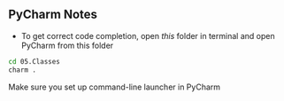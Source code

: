 ## PyCharm Notes

- To get correct code completion, open _this_ folder in terminal and open PyCharm from this folder

```sh
cd 05.Classes
charm .
```
Make sure you set up command-line launcher in PyCharm